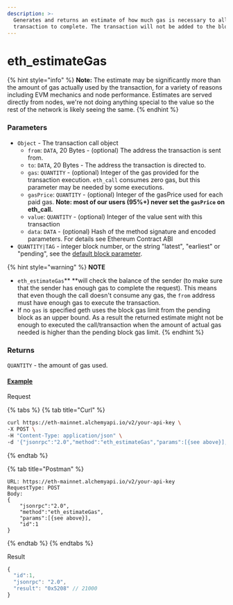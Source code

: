```yaml
---
description: >-
  Generates and returns an estimate of how much gas is necessary to allow the
  transaction to complete. The transaction will not be added to the blockchain.
---
```


# eth_estimateGas

{% hint style="info" %}
**Note:** The estimate may be significantly more than the amount of gas actually used by the transaction, for a variety of reasons including EVM mechanics and node performance. Estimates are served directly from nodes, we're not doing anything special to the value so the rest of the network is likely seeing the same.
{% endhint %}

### **Parameters**

* `Object` - The transaction call object
  * `from`: `DATA`, 20 Bytes - (optional) The address the transaction is sent from.
  * `to`: `DATA`, 20 Bytes - The address the transaction is directed to.
  * `gas`: `QUANTITY` - (optional) Integer of the gas provided for the transaction execution. `eth_call` consumes zero gas, but this parameter may be needed by some executions. 
  * `gasPrice`: `QUANTITY` - (optional) Integer of the gasPrice used for each paid gas. **Note: most of our users (95%+) never set the `gasPrice` on eth_call.**
  * `value`: `QUANTITY` - (optional) Integer of the value sent with this transaction
  * `data`: `DATA` - (optional) Hash of the method signature and encoded parameters. For details see Ethereum Contract ABI
* `QUANTITY|TAG` - integer block number, or the string "latest", "earliest" or "pending", see the [default block parameter](https://eth.wiki/json-rpc/API#the-default-block-parameter).

{% hint style="warning" %}
**NOTE**

* `eth_estimateGas`** **will check the balance of the sender (to make sure that the sender has enough gas to complete the request). This means that even though the call doesn't consume any gas, the `from` address must have enough gas to execute the transaction.
* If no `gas` is specified geth uses the block gas limit from the pending block as an upper bound. As a result the returned estimate might not be enough to executed the call/transaction when the amount of actual gas needed is higher than the pending block gas limit.
{% endhint %}

### Returns

`QUANTITY` - the amount of gas used.

#### [Example](https://composer.alchemyapi.io/?composer_state=%7B%22network%22%3A0%2C%22methodName%22%3A%22eth_estimateGas%22%2C%22paramValues%22%3A%5B%7B%22from%22%3A%220xb60e8dd61c5d32be8058bb8eb970870f07233155%22%2C%22to%22%3A%220xd46e8dd67c5d32be8058bb8eb970870f07244567%22%2C%22gasPrice%22%3A%220x9184e72a000%22%2C%22value%22%3A%220x9184e72a%22%2C%22data%22%3A%220xd46e8dd67c5d32be8d46e8dd67c5d32be8058bb8eb970870f072445675058bb8eb970870f072445675%22%2C%22gas%22%3A%220x76c0%22%7D%5D%7D)

Request

{% tabs %}
{% tab title="Curl" %}
```bash
curl https://eth-mainnet.alchemyapi.io/v2/your-api-key \
-X POST \
-H "Content-Type: application/json" \
-d '{"jsonrpc":"2.0","method":"eth_estimateGas","params":[{see above}],"id":1}'
```
{% endtab %}

{% tab title="Postman" %}
```http
URL: https://eth-mainnet.alchemyapi.io/v2/your-api-key
RequestType: POST
Body: 
{
    "jsonrpc":"2.0",
    "method":"eth_estimateGas",
    "params":[{see above}],
    "id":1
}
```
{% endtab %}
{% endtabs %}

Result

```javascript
{
  "id":1,
  "jsonrpc": "2.0",
  "result": "0x5208" // 21000
}
```

###
